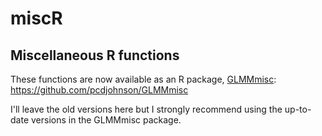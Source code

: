 # miscR
## Miscellaneous R functions

These functions are now available as an R package, [GLMMmisc](https://github.com/pcdjohnson/GLMMmisc "GLMMmisc R package"):
https://github.com/pcdjohnson/GLMMmisc

I'll leave the old versions here but I strongly recommend using the up-to-date versions in the GLMMmisc package.


